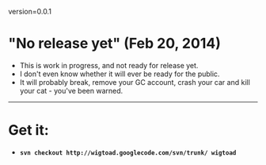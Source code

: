 version=0.0.1

# "No release yet" (Feb 20, 2014) #
  * This is work in progress, and not ready for release yet.
  * I don't even know whether it will ever be ready for the public.
  * It will probably break, remove your GC account, crash your car and kill your cat - you've been warned.


---

# Get it: #
  * **`svn checkout http://wigtoad.googlecode.com/svn/trunk/ wigtoad`**